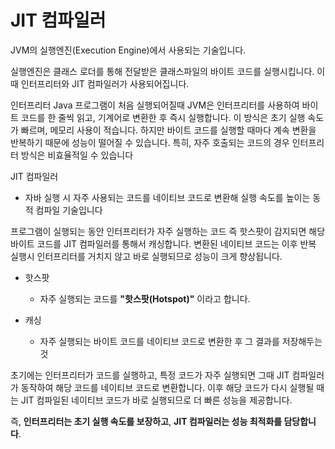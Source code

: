# JIT 컴파일러

JVM의 실행엔진(Execution Engine)에서 사용되는 기술입니다.

실행엔진은 클래스 로더를 통해 전달받은 클래스파일의 바이트 코드를 실행시킵니다.
이때 인터프리터와 JIT 컴파일러가 사용되어집니다.

인터프리터
Java 프로그램이 처음 실행되어질때 JVM은 인터프리터를 사용하여 바이트 코드를 한 줄씩 읽고, 기계어로 변환한 후 즉시 실행합니다.
이 방식은 초기 실행 속도가 빠르며, 메모리 사용이 적습니다. 
하지만 바이트 코드를 실행할 때마다 계속 변환을 반복하기 때문에 성능이 떨어질 수 있습니다. 특히, 자주 호출되는 코드의 경우 인터프리터 방식은 비효율적일 수 있습니다

JIT 컴파일러
- 자바 실행 시 자주 사용되는 코드를 네이티브 코드로 변환해 실행 속도를 높이는 동적 컴파일 기술입니다
  
프로그램이 실행되는 동안 인터프리터가 자주 실행하는 코드 즉 핫스팟이 감지되면 해당 바이트 코드를 JIT 컴파일러를 통해서 캐싱합니다.
변환된 네이티브 코드는 이후 반복 실행시 인터프리터를 거치지 않고 바로 실행되므로 성능이 크게 향상됩니다.

- 핫스팟
   - 자주 실행되는 코드를 **"핫스팟(Hotspot)"** 이라고 합니다.
 
- 캐싱
   - 자주 실행되는 바이트 코드를 네이티브 코드로 변환한 후 그 결과를 저장해두는 것

초기에는 인터프리터가 코드를 실행하고, 특정 코드가 자주 실행되면 그때 JIT 컴파일러가 동작하여 해당 코드를 네이티브 코드로 변환합니다.
이후 해당 코드가 다시 실행될 때는 JIT 컴파일된 네이티브 코드가 바로 실행되므로 더 빠른 성능을 제공합니다.

즉, **인터프리터는 초기 실행 속도를 보장하고**, **JIT 컴파일러는 성능 최적화를 담당합니다**.

